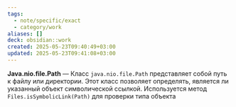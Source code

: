 ```yaml
---
tags:
  - note/specific/exact
  - category/work
aliases: []
deck: obsidian::work
created: 2025-05-23T09:40:49+03:00
updated: 2025-05-23T09:41:08+03:00
---
```


**Java.nio.file.Path**
—
Класс `java.nio.file.Path` представляет собой путь к файлу или директории. Этот класс позволяет определять, является ли указанный объект символической ссылкой. Используется метод `Files.isSymbolicLink(Path)` для проверки типа объекта
